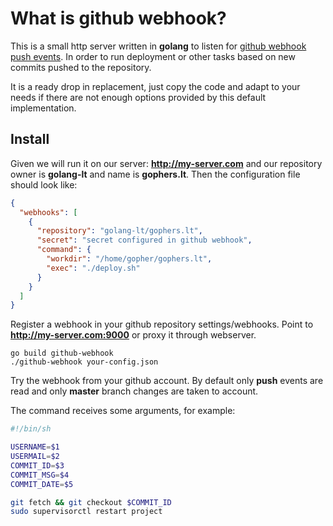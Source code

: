 # What is github webhook?

This is a small http server written in **golang** to listen for [github
webhook push
events](https://developer.github.com/v3/activity/events/types/#pushevent).
In order to run deployment or other tasks based on new commits pushed to
the repository.

It is a ready drop in replacement, just copy the code and adapt to your
needs if there are not enough options provided by this default
implementation.

## Install

Given we will run it on our server: **http://my-server.com** and our
repository owner is **golang-lt** and name is **gophers.lt**. Then the
configuration file should look like:

``` json
{
  "webhooks": [
    {
      "repository": "golang-lt/gophers.lt",
      "secret": "secret configured in github webhook",
      "command": {
        "workdir": "/home/gopher/gophers.lt",
        "exec": "./deploy.sh"
      }
    }
  ]
}
```

Register a webhook in your github repository settings/webhooks. Point to
**http://my-server.com:9000** or proxy it through webserver.

    go build github-webhook
    ./github-webhook your-config.json

Try the webhook from your github account. By default only **push** events
are read and only **master** branch changes are taken to account.

The command receives some arguments, for example:

``` bash
#!/bin/sh

USERNAME=$1
USERMAIL=$2
COMMIT_ID=$3
COMMIT_MSG=$4
COMMIT_DATE=$5

git fetch && git checkout $COMMIT_ID
sudo supervisorctl restart project
```

